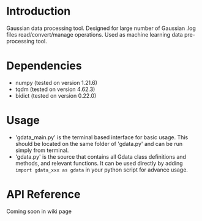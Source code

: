 # Introduction
Gaussian data processing tool. Designed for large number of Gaussian .log files read/convert/manage operations. Used as machine learning data pre-processing tool.

# Dependencies
- numpy (tested on version 1.21.6)
- tqdm (tested on version 4.62.3)
- bidict (tested on version 0.22.0)

# Usage
- 'gdata_main.py' is the terminal based interface for basic usage. This should be located on the same folder of 'gdata.py' and can be run simply from terminal.
- 'gdata.py' is the source that contains all Gdata class definitions and methods, and relevant functions. It can be used directly by adding `import gdata_xxx as gdata` in your python script for advance usage.

# API Reference
Coming soon in wiki page
